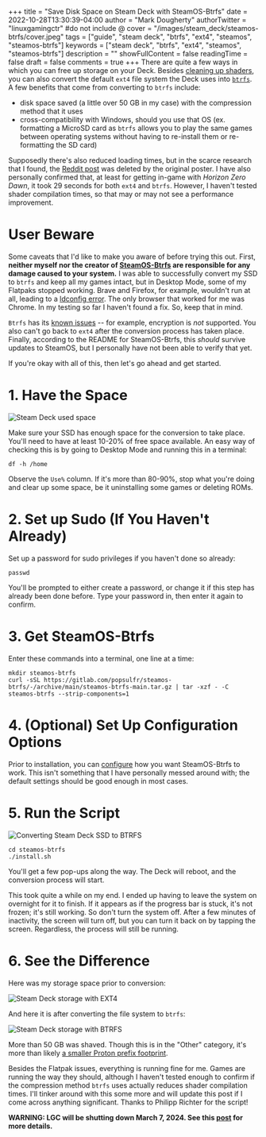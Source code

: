 +++
title = "Save Disk Space on Steam Deck with SteamOS-Btrfs"
date = 2022-10-28T13:30:39-04:00
author = "Mark Dougherty"
authorTwitter = "linuxgamingctr" #do not include @
cover = "/images/steam_deck/steamos-btrfs/cover.jpeg"
tags = ["guide", "steam deck", "btrfs", "ext4", "steamos", "steamos-btrfs"]
keywords = ["steam deck", "btrfs", "ext4", "steamos", "steamos-btrfs"]
description = ""
showFullContent = false
readingTime = false
draft = false
comments = true
+++
There are quite a few ways in which you can free up storage on your Deck. Besides [cleaning up shaders](https://linuxgamingcentral.com/posts/deckcleaner/), you can also convert the default `ext4` file system the Deck uses into [`btrfs`](https://wiki.archlinux.org/title/Btrfs). A few benefits that come from converting to `btrfs` include:
- disk space saved (a little over 50 GB in my case) with the compression method that it uses
- cross-compatibility with Windows, should you use that OS (ex. formatting a MicroSD card as `btrfs` allows you to play the same games between operating systems without having to re-install them or re-formatting the SD card)

Supposedly there's also reduced loading times, but in the scarce research that I found, the [Reddit post](https://www.reddit.com/r/SteamDeck/comments/t8ztuv/btrfs_vs_ext4_tested/) was deleted by the original poster. I have also personally confirmed that, at least for getting in-game with *Horizon Zero Dawn*, it took 29 seconds for both `ext4` and `btrfs`. However, I haven't tested shader compilation times, so that may or may not see a performance improvement.

# User Beware
Some caveats that I'd like to make you aware of before trying this out. First, **neither myself nor the creator of [SteamOS-Btrfs](https://gitlab.com/popsulfr/steamos-btrfs/) are responsible for any damage caused to your system.** I was able to successfully convert my SSD to `btrfs` and keep all my games intact, but in Desktop Mode, some of my Flatpaks stopped working. Brave and Firefox, for example, wouldn't run at all, leading to a [ldconfig error](https://github.com/flatpak/flatpak/issues/5081). The only browser that worked for me was Chrome. In my testing so far I haven't found a fix. So, keep that in mind. 

`Btrfs` has its [known issues](https://wiki.archlinux.org/title/Btrfs#Known_issues) -- for example, encryption is *not* supported. You also can't go back to `ext4` after the conversion process has taken place. Finally, according to the README for SteamOS-Btrfs, this *should* survive updates to SteamOS, but I personally have not been able to verify that yet.

If you're okay with all of this, then let's go ahead and get started.

# 1. Have the Space

![Steam Deck used space](/images/steam_deck/steamos-btrfs/used_space.jpg)

Make sure your SSD has enough space for the conversion to take place. You'll need to have at least 10-20% of free space available. An easy way of checking this is by going to Desktop Mode and running this in a terminal:

`df -h /home`

Observe the `Use%` column. If it's more than 80-90%, stop what you're doing and clear up some space, be it uninstalling some games or deleting ROMs.

# 2. Set up Sudo (If You Haven't Already)
Set up a password for sudo privileges if you haven't done so already:

`passwd`

You'll be prompted to either create a password, or change it if this step has already been done before. Type your password in, then enter it again to confirm.

# 3. Get SteamOS-Btrfs
Enter these commands into a terminal, one line at a time:

```
mkdir steamos-btrfs
curl -sSL https://gitlab.com/popsulfr/steamos-btrfs/-/archive/main/steamos-btrfs-main.tar.gz | tar -xzf - -C steamos-btrfs --strip-components=1
```

# 4. (Optional) Set Up Configuration Options
Prior to installation, you can [configure](https://gitlab.com/popsulfr/steamos-btrfs#configuration-options) how you want SteamOS-Btrfs to work. This isn't something that I have personally messed around with; the default settings should be good enough in most cases.

# 5. Run the Script

![Converting Steam Deck SSD to BTRFS](/images/steam_deck/steamos-btrfs/running_the_script.jpg)

```
cd steamos-btrfs
./install.sh
```

You'll get a few pop-ups along the way. The Deck will reboot, and the conversion process will start.

This took quite a while on my end. I ended up having to leave the system on overnight for it to finish. If it appears as if the progress bar is stuck, it's not frozen; it's still working. So don't turn the system off. After a few minutes of inactivity, the screen will turn off, but you can turn it back on by tapping the screen. Regardless, the process will still be running.

# 6. See the Difference
Here was my storage space prior to conversion:

![Steam Deck storage with EXT4](/images/steam_deck/steamos-btrfs/before.jpeg)

And here it is after converting the file system to `btrfs`:

![Steam Deck storage with BTRFS](/images/steam_deck/steamos-btrfs/after.jpeg)

More than 50 GB was shaved. Though this is in the "Other" category, it's more than likely [a smaller Proton prefix footprint](https://www.reddit.com/r/SteamDeck/comments/t79fqj/comment/hzh7fyh/).

Besides the Flatpak issues, everything is running fine for me. Games are running the way they should, although I haven't tested enough to confirm if the compression method `btrfs` uses actually reduces shader compilation times. I'll tinker around with this some more and will update this post if I come across anything significant. Thanks to Philipp Richter for the script!

**WARNING: LGC will be shutting down March 7, 2024. See this [post](https://linuxgamingcentral.com/posts/the-end-of-lgc/) for more details.**
